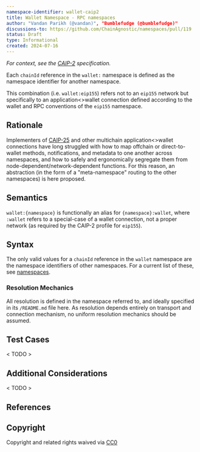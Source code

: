 ```yaml
---
namespace-identifier: wallet-caip2
title: Wallet Namespace - RPC namespaces
author: "Vandan Parikh (@vandan)", "Bumblefudge (@bumblefudge)"
discussions-to: https://github.com/ChainAgnostic/namespaces/pull/119
status: Draft
type: Informational
created: 2024-07-16
---
```


*For context, see the [CAIP-2][] specification.*

Each `chainId` reference in the `wallet:` namespace is defined as the namespace identifier for another namespace.

This combination (i.e. `wallet:eip155`) refers not to an `eip155` network but specifically to an application<>wallet connection defined according to the wallet and RPC conventions of the `eip155` namespace.

## Rationale

Implementers of [CAIP-25][] and other multichain application<>wallet connections have long struggled with how to map offchain or direct-to-wallet methods, notifications, and metadata to one another across namespaces, and how to safely and ergonomically segregate them from node-dependent/network-dependent functions.
For this reason, an abstraction (in the form of a "meta-namespace" routing to the other namespaces) is here proposed.

## Semantics

`wallet:{namespace}` is functionally an alias for `{namespace}:wallet`, where `:wallet` refers to a special-case of a wallet connection, not a proper network (as required by the CAIP-2 profile for `eip155`).

## Syntax

The only valid values for a `chainId` reference in the `wallet` namespace are the namespace identifiers of other namespaces.
For a current list of these, see [namespaces][].

### Resolution Mechanics

All resolution is defined in the namespace referred to, and ideally specified in its `/README.md` file here.
As resolution depends entirely on transport and connection mechanism, no uniform resolution mechanics should be assumed.

## Test Cases

< TODO  >

## Additional Considerations

< TODO >

## References

[CAIP-2]: https://chainagnostic.org/CAIPs/caip-2
[CAIP-25]: https://chainagnostic.org/CAIPs/caip-25
[namespaces]: https://namespaces.chainagnostic.org/

## Copyright

Copyright and related rights waived via [CC0](https://creativecommons.org/publicdomain/zero/1.0/)
